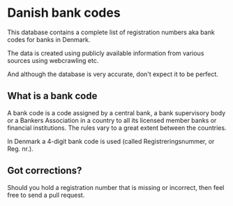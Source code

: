 # Danish bank codes

This database contains a complete list of registration numbers aka bank codes
for banks in Denmark.

The data is created using publicly available information from various sources
using webcrawling etc.

And although the database is very accurate, don't expect it to be perfect.

## What is a bank code

A bank code is a code assigned by a central bank, a bank supervisory body or a
Bankers Association in a country to all its licensed member banks or financial
institutions. The rules vary to a great extent between the countries.

In Denmark a 4-digit bank code is used (called Registreringsnummer, or Reg.
nr.).

## Got corrections?

Should you hold a registration number that is missing or incorrect, then feel
free to send a pull request.
